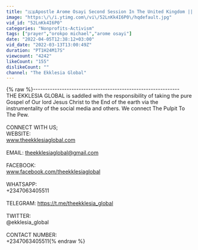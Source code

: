 ```yaml
---
title: "🇬🇧Apostle Arome Osayi Second Session In The United Kingdom || Shift Into A New Dimension"
image: "https:\/\/i.ytimg.com\/vi\/52LnKk4I6P0\/hqdefault.jpg"
vid_id: "52LnKk4I6P0"
categories: "Nonprofits-Activism"
tags: ["prayer","orokpo michael","arome osayi"]
date: "2022-04-05T12:38:12+03:00"
vid_date: "2022-03-13T13:00:49Z"
duration: "PT1H24M17S"
viewcount: "4242"
likeCount: "155"
dislikeCount: ""
channel: "The Ekklesia Global"
---
```

{% raw %}-------------------------------------------------------------<br />THE EKKLESIA GLOBAL is saddled with the responsibility of taking the pure Gospel of Our lord Jesus Christ to the End of the earth via the instrumentality of the social media and others. We connect The Pulpit To The Pew.<br /><br />CONNECT WITH US;<br />WEBSITE:<br />www.theekklesiaglobal.com<br /><br />EMAIL: theekklesiaglobal@gmail.com<br /><br />FACEBOOK: <br />www.facebook.com/theekklesiaglobal<br /><br />WHATSAPP: <br />+2347063405511<br /><br />TELEGRAM: <a rel="nofollow" target="blank" href="https://t.me/theekklesia_global">https://t.me/theekklesia_global</a><br /><br />TWITTER:<br />@ekklesia_global<br /><br />CONTACT NUMBER:<br />+2347063405511{% endraw %}
